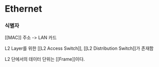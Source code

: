 # Ethernet

### 식별자
[[MAC]] 주소 -> LAN 카드

L2 Layer를 위한 [[L2 Access Switch]], [[L2 Distribution Switch]]가 존재함

L2 단에서의 데이터 단위는 [[Frame]]이다.


